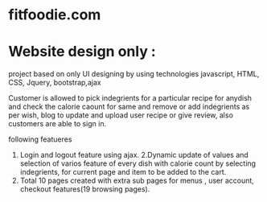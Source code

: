 # fitfoodie.com

# Website design only :
project based on only UI designing by using  technologies javascript, HTML, CSS, Jquery, bootstrap,ajax 

Customer is allowed to pick indegrients for a particular recipe for anydish and check the calorie caount for same and remove or add indegrients as per wish, blog to update and upload user recipe or give review, also customers are able to sign in.

following featueres

1. Login and logout feature using ajax.
2.Dynamic update of values and selection of varios feature of every dish with calorie count by selecting indegrients, for current page and 
item to be added to the cart.
3. Total 10 pages created with extra sub pages for menus , user account, checkout features(19 browsing pages).

